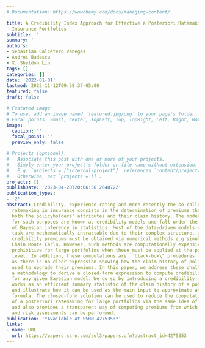 ```yaml
---
# Documentation: https://wowchemy.com/docs/managing-content/

title: A Credibility Index Approach for Effective a Posteriori Ratemaking with Large
  Insurance Portfolios
subtitle: ''
summary: ''
authors:
- Sebastian Calcetero Vanegas
- Andrei Badescu
- X. Sheldon Lin
tags: []
categories: []
date: '2022-01-01'
lastmod: 2022-11-12T09:58:37-05:00
featured: false
draft: false

# Featured image
# To use, add an image named `featured.jpg/png` to your page's folder.
# Focal points: Smart, Center, TopLeft, Top, TopRight, Left, Right, BottomLeft, Bottom, BottomRight.
image:
  caption: ''
  focal_point: ''
  preview_only: false

# Projects (optional).
#   Associate this post with one or more of your projects.
#   Simply enter your project's folder or file name without extension.
#   E.g. `projects = ["internal-project"]` references `content/project/deep-learning/index.md`.
#   Otherwise, set `projects = []`.
projects: []
publishDate: '2023-04-20T20:06:56.264872Z'
publication_types:
- '2'
abstract: Credibility, experience rating and more recently the so-called a posterior
  ratemaking in insurance consists in the determination of premiums that account for
  both the policyholders' attributes and their claim history. The models designed
  for such purposes are known as credibility models and fall under the same framework
  of Bayesian inference in statistics. Most of the data-driven models used for this
  task are mathematically intractable due to their complex structure, and therefore
  credibility premiums must be obtained via numerical methods e.g simulation via Markov
  Chain Monte Carlo. However, such methods are computationally expensive and even
  prohibitive for large portfolios when these must be applied at the policyholder
  level. In addition, these computations are ``black-box\" procedures for actuaries
  as there is no clear expression showing how the claim history of policyholders is
  used to upgrade their premiums. In this paper, we address these challenges and propose
  a methodology to derive a closed-form expression to compute credibility premiums
  for any given Bayesian model. We do so by introducing a credibility index, that
  works as an efficient summary statistic of the claim history of a policyholder,
  and illustrate how it can be used as the main input to approximate any credibility
  formula. The closed-form solution can be used to reduce the computational burden
  of a posteriori ratemaking for large portfolios via the same idea of surrogate modeling,
  and also provides a transparent way of computing premiums from which practical interpretations
  and risk assessments can be performed.
publication: '*Available at SSRN 4275353*'
links:
- name: URL
  url: https://papers.ssrn.com/sol3/papers.cfm?abstract_id=4275353
---
```

